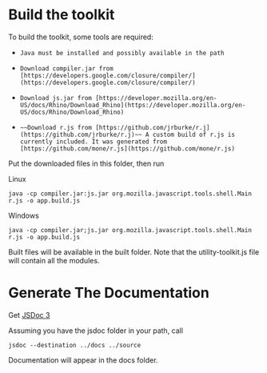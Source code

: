 
# Build the toolkit #

To build the toolkit, some tools are required:

*     Java must be installed and possibly available in the path
*     Download compiler.jar from [https://developers.google.com/closure/compiler/](https://developers.google.com/closure/compiler/)
*     Download js.jar from [https://developer.mozilla.org/en-US/docs/Rhino/Download_Rhino](https://developer.mozilla.org/en-US/docs/Rhino/Download_Rhino)
*     ~~Download r.js from [https://github.com/jrburke/r.j](https://github.com/jrburke/r.j)~~ A custom build of r.js is currently included. It was generated from [https://github.com/mone/r.js](https://github.com/mone/r.js)

Put the downloaded files in this folder, then run

Linux
```
java -cp compiler.jar:js.jar org.mozilla.javascript.tools.shell.Main r.js -o app.build.js
```

Windows
```
java -cp compiler.jar;js.jar org.mozilla.javascript.tools.shell.Main r.js -o app.build.js
```

Built files will be available in the built folder. Note that the utility-toolkit.js file
will contain all the modules.


# Generate The Documentation #

Get [JSDoc 3](https://github.com/jsdoc3/jsdoc)

Assuming you have the jsdoc folder in your path, call 
```
jsdoc --destination ../docs ../source
```
Documentation will appear in the docs folder.
